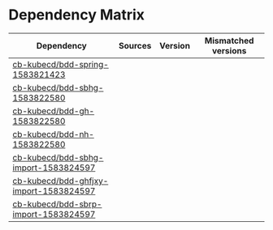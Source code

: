 # Dependency Matrix

Dependency | Sources | Version | Mismatched versions
---------- | ------- | ------- | -------------------
[cb-kubecd/bdd-spring-1583821423](https://github.com/cb-kubecd/bdd-spring-1583821423.git) |  | []() | 
[cb-kubecd/bdd-sbhg-1583822580](https://github.com/cb-kubecd/bdd-sbhg-1583822580.git) |  | []() | 
[cb-kubecd/bdd-gh-1583822580](https://github.com/cb-kubecd/bdd-gh-1583822580.git) |  | []() | 
[cb-kubecd/bdd-nh-1583822580](https://github.com/cb-kubecd/bdd-nh-1583822580.git) |  | []() | 
[cb-kubecd/bdd-sbhg-import-1583824597](https://github.com/cb-kubecd/bdd-sbhg-import-1583824597.git) |  | []() | 
[cb-kubecd/bdd-ghfjxy-import-1583824597](https://github.com/cb-kubecd/bdd-ghfjxy-import-1583824597.git) |  | []() | 
[cb-kubecd/bdd-sbrp-import-1583824597](https://github.com/cb-kubecd/bdd-sbrp-import-1583824597.git) |  | []() | 
